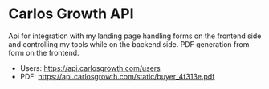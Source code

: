 # Carlos Growth API
Api for integration with my landing page handling forms on the frontend side and controlling my tools while on the backend side. PDF generation from form on the frontend.

- Users: https://api.carlosgrowth.com/users
- PDF: https://api.carlosgrowth.com/static/buyer_4f313e.pdf

